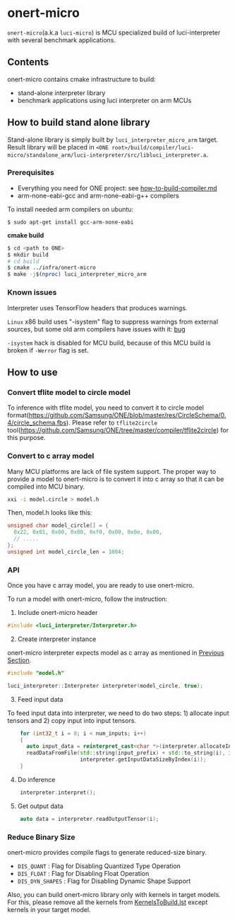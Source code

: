 # onert-micro

`onert-micro`(a.k.a `luci-micro`) is MCU specialized build of luci-interpreter with several benchmark applications.

## Contents

onert-micro contains cmake infrastructure to build:
- stand-alone interpreter library
- benchmark applications using luci interpreter on arm MCUs

## How to build stand alone library

Stand-alone library is simply built by `luci_interpreter_micro_arm` target.
Result library will be placed in  `<ONE root>/build/compiler/luci-micro/standalone_arm/luci-interpreter/src/libluci_interpreter.a`.

### Prerequisites

- Everything you need for ONE project: see [how-to-build-compiler.md](../../docs/howto/how-to-build-compiler.md)
- arm-none-eabi-gcc and arm-none-eabi-g++ compilers

To install needed arm compilers on ubuntu:
```
$ sudo apt-get install gcc-arm-none-eabi
```

**cmake build**

``` bash
$ cd <path to ONE>
$ mkdir build
# cd build
$ cmake ../infra/onert-micro
$ make -j$(nproc) luci_interpreter_micro_arm
```

### Known issues

Interpreter uses TensorFlow headers that produces warnings.

`Linux` x86 build uses "-isystem" flag to suppress warnings from external sources,
but some old arm compilers have issues with it:
[bug](https://bugs.launchpad.net/gcc-arm-embedded/+bug/1698539)

`-isystem` hack is disabled for MCU build, because of this MCU build is broken if `-Werror` flag is set.

## How to use

### Convert tflite model to circle model

To inference with tflite model, you need to convert it to circle model format(https://github.com/Samsung/ONE/blob/master/res/CircleSchema/0.4/circle_schema.fbs).
Please refer to `tflite2circle` tool(https://github.com/Samsung/ONE/tree/master/compiler/tflite2circle) for this purpose.

### Convert to c array model

Many MCU platforms are lack of file system support. The proper way to provide a model to onert-micro is to convert it into c array so that it can be compiled into MCU binary. 

``` bash
xxi -i model.circle > model.h
```

Then, model.h looks like this: 

``` cpp
unsigned char model_circle[] = {
  0x22, 0x01, 0x00, 0x00, 0xf0, 0x00, 0x0e, 0x00,
  // .....
};
unsigned int model_circle_len = 1004;
```

### API

Once you have c array model, you are ready to use onert-micro.

To run a model with onert-micro, follow the instruction: 

1. Include onert-micro header

``` cpp
#include <luci_interpreter/Interpreter.h>
```

2. Create interpreter instance

onert-micro interpreter expects model as c array as mentioned in [Previous Section](#convert-to-c-array-model).

``` cpp
#include "model.h"

luci_interpreter::Interpreter interpreter(model_circle, true);
```

3. Feed input data

To feed input data into interpreter, we need to do two steps: 1) allocate input tensors and 2) copy input into input tensors.

``` cpp
    for (int32_t i = 0; i < num_inputs; i++)
    {
      auto input_data = reinterpret_cast<char *>(interpreter.allocateInputTensor(i));
      readDataFromFile(std::string(input_prefix) + std::to_string(i), input_data,
                       interpreter.getInputDataSizeByIndex(i));
    }
```

4. Do inference

``` cpp
    interpreter.interpret();
```

5. Get output data

``` cpp
    auto data = interpreter.readOutputTensor(i);
```


### Reduce Binary Size

onert-micro provides compile flags to generate reduced-size binary.

- `DIS_QUANT` : Flag for Disabling Quantized Type Operation
- `DIS_FLOAT` : Flag for Disabling Float Operation
- `DIS_DYN_SHAPES` : Flag for Disabling Dynamic Shape Support

Also, you can build onert-micro library only with kernels in target models.
For this, please remove all the kernels from [KernelsToBuild.lst](./luci-interpreter/pal/mcu/KernelsToBuild.lst) except kernels in your target model. 
